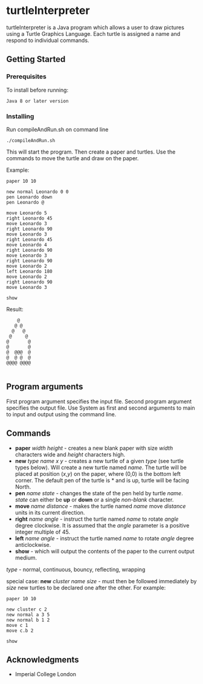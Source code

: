 # turtleInterpreter

turtleInterpreter is a Java program which allows a user to draw pictures using a Turtle Graphics Language. Each turtle is assigned a name and respond to individual commands.

## Getting Started

### Prerequisites

To install before running:

```
Java 8 or later version
```

### Installing

Run compileAndRun.sh on command line

```
./compileAndRun.sh
```
This will start the program. Then create a paper and turtles.
Use the commands to move the turtle and draw on the paper.

Example:

```
paper 10 10

new normal Leonardo 0 0
pen Leonardo down
pen Leonardo @

move Leonardo 5
right Leonardo 45
move Leonardo 3
right Leonardo 90
move Leonardo 3
right Leonardo 45
move Leonardo 4
right Leonardo 90
move Leonardo 3
right Leonardo 90
move Leonardo 2
left Leonardo 180
move Leonardo 2
right Leonardo 90
move Leonardo 3

show
```
Result:

```
    @     
   @ @    
  @   @   
 @     @  
@       @
@       @
@  @@@  @
@  @ @  @
@@@@ @@@@


```

## Program arguments

First program argument specifies the input file.
Second program argument specifies the output file.
Use System as first and second arguments to main to input and output using the command line.

## Commands

* **paper** *width* *height* - creates a new blank paper with size *width* characters wide and *height* characters high.
* **new** *type* *name* *x* *y* - creates a new turtle of a given *type* (see turtle types below). Will create a new turtle named *name*. The turtle will be placed at position (*x*,*y*) on the paper, where (0,0) is the bottom left corner. The default pen of the turtle is * and is up, turtle will be facing North.
* **pen** *name* *state* - changes the state of the pen held by turtle *name*. *state* can either be **up** or **down** or a single *non-blank* character.
* **move** *name* *distance* - makes the turtle named *name* move *distance* units in its current direction.
* **right** *name* *angle* - instruct the turtle named *name* to rotate *angle* degree clockwise. It is assumed that the *angle* parameter is a positive integer multiple of 45.
* **left** *name* *angle* - instruct the turtle named *name* to rotate *angle* degree anticlockwise.
* **show** - which will output the contents of the paper to the current output medium.

*type* - normal, continuous, bouncy, reflecting, wrapping


special case: **new** *cluster* *name* *size* - must then be followed immediately by *size* new turtles to be declared one after the other. For example: 

```
paper 10 10

new cluster c 2
new normal a 3 5
new normal b 1 2
move c 1
move c.b 2

show
```

## Acknowledgments

* Imperial College London
